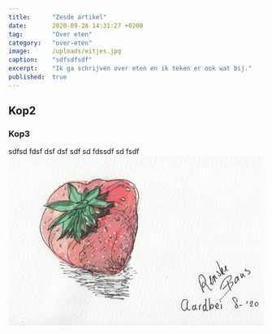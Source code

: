 ```yaml
---
title:      "Zesde artikel"
date:       2020-09-28 14:31:27 +0200
tag:        "Over eten"
category:   "over-eten"
image:      /uploads/eitjes.jpg
caption:    "sdfsdfsdf"
excerpt:    "Ik ga schrijven over eten en ik teken er ook wat bij."
published:  true
---
```


## Kop2
### Kop3

sdfsd fdsf 
dsf 
dsf sdf sd fdssdf sd fsdf 
![Waterverf en fineliner - Aardbei](/uploads/aardbei.jpg)
